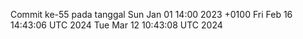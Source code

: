 Commit ke-55 pada tanggal Sun Jan 01 14:00 2023 +0100
Fri Feb 16 14:43:06 UTC 2024
Tue Mar 12 10:43:08 UTC 2024
